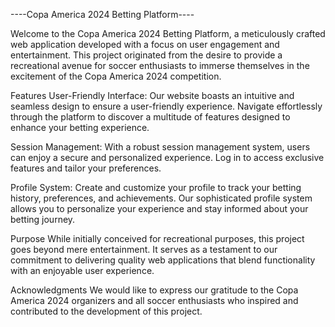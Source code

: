 ----Copa America 2024 Betting Platform----

Welcome to the Copa America 2024 Betting Platform, a meticulously crafted web application
developed with a focus on user engagement and entertainment. This project originated from
the desire to provide a recreational avenue for soccer enthusiasts to immerse themselves 
in the excitement of the Copa America 2024 competition.

Features
User-Friendly Interface: Our website boasts an intuitive and seamless design to ensure a 
user-friendly experience. Navigate effortlessly through the platform to discover a 
multitude of features designed to enhance your betting experience.

Session Management: With a robust session management system, users can enjoy a secure 
and personalized experience. Log in to access exclusive features and tailor your 
preferences.

Profile System: Create and customize your profile to track your betting history, 
preferences, and achievements. Our sophisticated profile system allows you to personalize
your experience and stay informed about your betting journey.

Purpose
While initially conceived for recreational purposes, this project goes beyond mere 
entertainment. It serves as a testament to our commitment to delivering quality web 
applications that blend functionality with an enjoyable user experience.

Acknowledgments
We would like to express our gratitude to the Copa America 2024 organizers and all soccer
enthusiasts who inspired and contributed to the development of this project.

